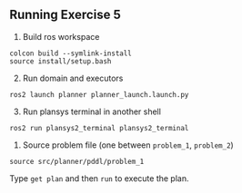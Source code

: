 ## Running Exercise 5
1. Build ros workspace
```
colcon build --symlink-install
source install/setup.bash
```
2. Run domain and executors
```
ros2 launch planner planner_launch.launch.py
```
3. Run plansys terminal in another shell
```
ros2 run plansys2_terminal plansys2_terminal
```
1. Source problem file (one between `problem_1`, `problem_2`)
```
source src/planner/pddl/problem_1
```
Type `get plan` and then `run` to execute the plan.
